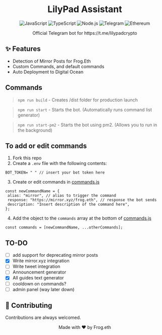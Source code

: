 <!-- Title -->
<h1 align="center">LilyPad Assistant</h1>

<!-- Badges -->
<p align="center">
  <img src="https://img.shields.io/badge/javascript-%23323330.svg?style=for-the-badge&logo=javascript&logoColor=%23F7DF1E" alt="JavaScript">
  <img src="https://img.shields.io/badge/typescript-%23007ACC.svg?style=for-the-badge&logo=typescript&logoColor=white" alt="TypeScript">
  <img src="https://img.shields.io/badge/node.js-6DA55F?style=for-the-badge&logo=node.js&logoColor=white" alt="Node.js">
  <img src="https://img.shields.io/badge/Telegram-2CA5E0?style=for-the-badge&logo=telegram&logoColor=white" alt="Telegram">
  <img src="https://img.shields.io/badge/Ethereum-3C3C3D?style=for-the-badge&logo=Ethereum&logoColor=white" alt="Ethereum">
</p>

<!-- Description -->
<p align="center">Official Telegram bot for https://t.me/lilypadcrypto</p>

<!-- Features -->
## ✨ Features
- Detection of Mirror Posts for Frog.Eth
- Custom Commands, and default commands
- Auto Deployment to Digital Ocean

## Commands
> `npm run build` - Creates /dist folder for production launch

> `npm run start` - Starts the bot. (Automatically runs command list generator)

> `npm run start-pm2` - Starts the bot using pm2. (Allows you to run in the background)

## To add or edit commands

1. Fork this repo
2. Create a `.env` file with the following contents:

```
BOT_TOKEN= " " // insert your bot token here
```

3. Create or edit commands in [commands.js](/src/bot/commands/commands.js)

```
const newCommandName = {
 alias: "mirror", // alias to trigger the command
 response: "https://mirror.xyz/frog.eth", // response the bot sends
 description: "Insert description of the command here",
};
```

4. Add the object to the `commands` array at the bottom of [commands.js](/bot/commands/commands.js)

```
const commands = [newCommandName, ...otherCommands];
```

## TO-DO

- [ ] add support for deprecating mirror posts
- [x] Write mirror.xyz integration
- [ ] Write tweet integration
- [ ] Announcement generator
- [x] All guides text generator
- [ ] cooldown on commands?
- [ ] admin panel (way later down)

<!-- Contributing -->
## 🤝 Contributing
Contributions are always welcomed.

<!-- Footer -->
<p align="center">
  Made with ❤️ by Frog.eth
</p>

